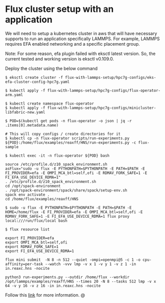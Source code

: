 # Flux cluster setup with an application

We will need to setup a kubernetes cluster in aws that will have necessary supports to run an application specifically LAMMPS. 
For example, LAMMPS requires EFA enabled networking and a specific placement group.

Note: For some reason, efa plugin failed with eksctl latest version. So, the current tested and working version is eksctl v0.109.0. 

Deploy the cluster using the below command
```console
$ eksctl create cluster -f flux-with-lammps-setup/hpc7g-configs/eks-efa-cluster-config-hpc7g.yaml

$ kubectl apply -f flux-with-lammps-setup/hpc7g-configs/flux-operator-arm.yaml
```

```console
$ kubectl create namespace flux-operator
$ kubectl apply -f flux-with-lammps-setup/hpc7g-configs/minicluster-libfabric-new.yaml
```

```console
$ POD=$(kubectl get pods -n flux-operator -o json | jq -r .items[0].metadata.name)

# This will copy configs / create directories for it
$ kubectl cp -n flux-operator scripts/run-experiments.py ${POD}:/home/flux/examples/reaxff/HNS/run-experiments.py -c flux-sample
```

```console
$ kubectl exec -it -n flux-operator ${POD} bash
```

```console
source /etc/profile.d/z10_spack_environment.sh
asFlux="sudo -u flux -E PYTHONPATH=$PYTHONPATH -E PATH=$PATH -E FI_PROVIDER=efa -E OMPI_MCA_btl=self,ofi -E RDMAV_FORK_SAFE=1 -E FI_EFA_USE_DEVICE_RDMA=1"
. /etc/profile.d/z10_spack_environment.sh 
cd /opt/spack-environment
. /opt/spack-environment/spack/share/spack/setup-env.sh
spack env activate .
cd /home/flux/examples/reaxff/HNS
```

```console
$ sudo -u flux -E PYTHONPATH=$PYTHONPATH -E PATH=$PATH -E HOME=/home/flux -E FI_PROVIDER=efa -E OMPI_MCA_btl=self,ofi -E RDMAV_FORK_SAFE=1 -E FI_EFA_USE_DEVICE_RDMA=1 flux proxy local:///run/flux/local bash
```

```console
$ flux resource list
```

```console
export FI_PROVIDER=efa
export OMPI_MCA_btl=self,ofi
export RDMAV_FORK_SAFE=1
export FI_EFA_USE_DEVICE_RDMA=1
```

```console
flux mini submit  -N 8 -n 512 --quiet -ompi=openmpi@5 -c 1 -o cpu-affinity=per-task --watch -vvv lmp -v x 1 -v y 1 -v z 1 -in in.reaxc.hns -nocite

python3 run-experiments.py --outdir /home/flux --workdir /opt/lammps/examples/reaxff/HNS --times 20 -N 8 --tasks 512 lmp -v x 64 -v y 16 -v z 16 -in in.reaxc.hns -nocite
```

Follow this [link](https://github.com/converged-computing/operator-experiments/tree/main/aws/lammps/hpc7g/run2) for more information. @


